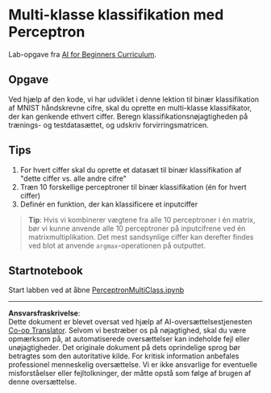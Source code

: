 <!--
CO_OP_TRANSLATOR_METADATA:
{
  "original_hash": "7336583e4630220c835335da640016db",
  "translation_date": "2025-08-28T15:39:47+00:00",
  "source_file": "lessons/3-NeuralNetworks/03-Perceptron/lab/README.md",
  "language_code": "da"
}
-->
# Multi-klasse klassifikation med Perceptron

Lab-opgave fra [AI for Beginners Curriculum](https://github.com/microsoft/ai-for-beginners).

## Opgave

Ved hjælp af den kode, vi har udviklet i denne lektion til binær klassifikation af MNIST håndskrevne cifre, skal du oprette en multi-klasse klassifikator, der kan genkende ethvert ciffer. Beregn klassifikationsnøjagtigheden på trænings- og testdatasættet, og udskriv forvirringsmatricen.

## Tips

1. For hvert ciffer skal du oprette et datasæt til binær klassifikation af "dette ciffer vs. alle andre cifre"
1. Træn 10 forskellige perceptroner til binær klassifikation (én for hvert ciffer)
1. Definér en funktion, der kan klassificere et inputciffer

> **Tip**: Hvis vi kombinerer vægtene fra alle 10 perceptroner i én matrix, bør vi kunne anvende alle 10 perceptroner på inputcifrene ved én matrixmultiplikation. Det mest sandsynlige ciffer kan derefter findes ved blot at anvende `argmax`-operationen på outputtet.

## Startnotebook

Start labben ved at åbne [PerceptronMultiClass.ipynb](PerceptronMultiClass.ipynb)

---

**Ansvarsfraskrivelse**:  
Dette dokument er blevet oversat ved hjælp af AI-oversættelsestjenesten [Co-op Translator](https://github.com/Azure/co-op-translator). Selvom vi bestræber os på nøjagtighed, skal du være opmærksom på, at automatiserede oversættelser kan indeholde fejl eller unøjagtigheder. Det originale dokument på dets oprindelige sprog bør betragtes som den autoritative kilde. For kritisk information anbefales professionel menneskelig oversættelse. Vi er ikke ansvarlige for eventuelle misforståelser eller fejltolkninger, der måtte opstå som følge af brugen af denne oversættelse.